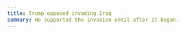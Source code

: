 ```yaml
---
title: Trump opposed invading Iraq
summary: He supported the invasion until after it began.
---
```

